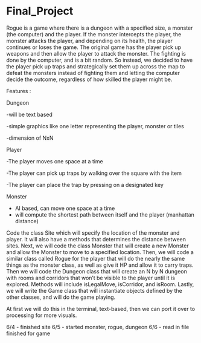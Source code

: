 # Final_Project

Rogue is a game where there is a dungeon with a specified size, a monster (the computer) and the player. If the monster intercepts the player, the monster attacks the player, and depending on its health, the player continues or loses the game. The original game has the player pick up weapons and then allow the player to attack the monster. The fighting is done by the computer, and is a bit random. So instead, we decided to have the player pick up traps and strategically set them up across the map to defeat the monsters instead of fighting them and letting the computer decide the outcome, regardless of how skilled the player might be. 

Features : 

Dungeon

-will be text based

-simple graphics like one letter representing the player, monster or tiles

-dimension of NxN


Player

-The player moves one space at a time

-The player can pick up traps by walking over the square with the item

-The player can place the trap by pressing on a designated key

Monster
-  AI based, can move one space at a time
- will compute the shortest path between itself and the player (manhattan distance)

Code the class Site which will specify the location of the monster and player. It will also have a methods that determines the distance between sites.
Next, we will code the class Monster that will create a new Monster and allow the Monster to move to a specified location.
Then, we will code a similar class called Rogue for the player that will do the nearly the same things as the monster class, as well as give it HP and allow it to carry traps. 
Then we will code the Dungeon class that will create an N by N dungeon with rooms and corridors that won’t be visible to the player until it is explored. Methods will include isLegalMove, isCorridor, and isRoom.
Lastly, we will write the Game class that will instantiate objects defined by the other classes, and will do the game playing. 

At first we will do this in the terminal, text-based, then we can port it over to processing for more visuals.

6/4 - finished site
6/5 - started monster, rogue, dungeon
6/6 - read in file finished for game
